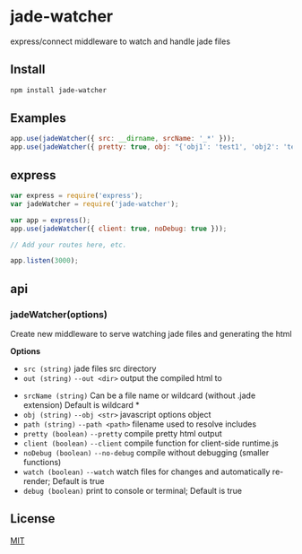 jade-watcher
============

express/connect middleware to watch and handle jade files

## Install

```bash
npm install jade-watcher
```

## Examples

```js
app.use(jadeWatcher({ src: __dirname, srcName: '_*' }));
app.use(jadeWatcher({ pretty: true, obj: "{'obj1': 'test1', 'obj2': 'test2'}" }));
```

## express

```javascript
var express = require('express');
var jadeWatcher = require('jade-watcher');

var app = express();
app.use(jadeWatcher({ client: true, noDebug: true }));

// Add your routes here, etc.

app.listen(3000);
```

## api

### jadeWatcher(options)

Create new middleware to serve watching jade files and generating the html

**Options**

- `src (string)`                     jade files src directory
- `out (string)`      `--out <dir>`    output the compiled html to <dir>
- `srcName (string)`                 Can be a file name or wildcard (without .jade extension) Default is wildcard *
- `obj (string)`      `--obj <str>`    javascript options object 
- `path (string)`     `--path <path>`  filename used to resolve includes
- `pretty (boolean)`  `--pretty`      compile pretty html output
- `client (boolean)`  `--client`       compile function for client-side runtime.js
- `noDebug (boolean)` `--no-debug`    compile without debugging (smaller functions)
- `watch (boolean)`   `--watch`       watch files for changes and automatically re-render; Default is true
- `debug (boolean)`                  print to console or terminal; Default is true

## License

[MIT](LICENSE)

